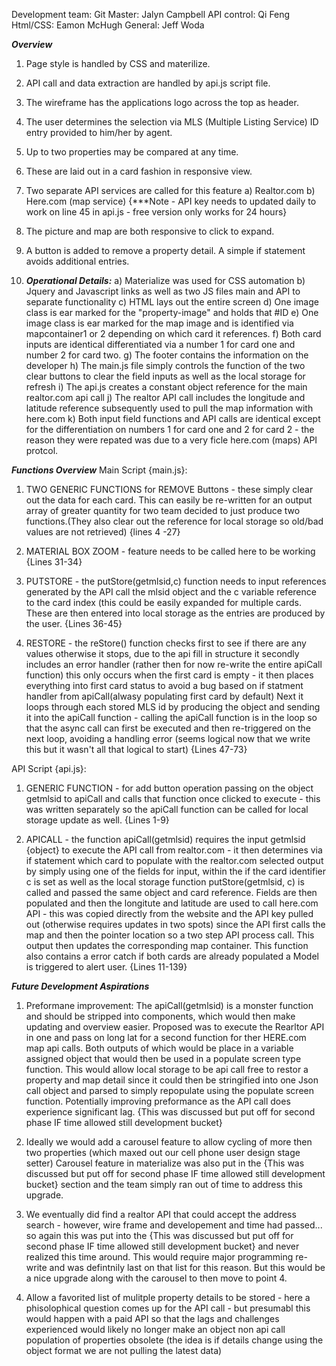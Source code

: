 Development team:
Git Master:         Jalyn Campbell
API control:        Qi Feng
Html/CSS:           Eamon McHugh
General:            Jeff Woda

***Overview***
1. Page style is handled by CSS and materilize.

1. API call and data extraction are handled by api.js script file.

2. The wireframe has the applications logo across the top as header.

3. The user determines the selection via MLS (Multiple Listing Service) ID entry provided to him/her by agent. 

4. Up to two properties may be compared at any time. 

5. These are laid out in a card fashion in responsive view. 

6. Two separate API services are called for this feature 
    a) Realtor.com
    b) Here.com (map service) {***Note - API key needs to updated daily to work on line 45 in api.js - free version only works for 24 hours}

7. The picture and map are both responsive to click to expand. 

8. A button is added to remove a property detail. A simple if statement avoids additional entries.


9. ***Operational Details:***
a) Materialize was used for CSS automation
b) Jquery and Javascript links as well as two JS files main and API to separate functionality
c) HTML lays out the entire screen 
d) One image class is ear marked for the "property-image" and holds that #ID
e) One image class is ear marked for the map image and is identified via mapcontainer1 or 2 depending on which card it references.
f) Both card inputs are identical differentiated via a number 1 for card one and number 2 for card two. 
g) The footer contains the information on the developer
h) The main.js file simply controls the function of the two clear buttons to clear the field inputs as well as the local storage for refresh
i) The api.js creates a constant object reference for the main realtor.com api call 
j) The realtor API call includes the longitude and latitude reference subsequently used to pull the map information with here.com
k) Both input field functions and API calls are identical except for the differentiation on numbers 1 for card one and 2 for card 2 - the reason they were repated was due to a very ficle here.com (maps) API protcol.

***Functions Overview***
Main Script {main.js}:

1. TWO GENERIC FUNCTIONS for REMOVE Buttons - these simply clear out the data for each card. This can easily be re-written for an output array of greater quantity for two team decided to just produce two functions.(They also clear out the reference for local storage so old/bad values are not retrieved) {lines 4 -27}

2. MATERIAL BOX ZOOM -  feature needs to be called here to be working {Lines 31-34}

3. PUTSTORE - the putStore(getmlsid,c) function needs to input references generated by the API call the mlsid object and the c variable reference to the card index (this could be easily expanded for multiple cards. These are then entered into local storage as the entries are produced by the user. {Lines 36-45}

4. RESTORE - the reStore() function checks first to see if there are any values otherwise it stops, due to the api fill in structure it secondly includes an error handler (rather then for now re-write the entire apiCall function) this only occurs when the first card is empty - it then places everything into first card status to avoid a bug based on if statment handler from apiCall(alwasy populating first card by default) Next it loops through each stored MLS id by producing the object and sending it into the apiCall function - calling the apiCall function is in the loop so that the async call can first be executed and then re-triggered on the next loop, avoiding a handling error (seems logical now that we write this but it wasn't all that logical to start) {Lines 47-73}

API Script {api.js}:

1. GENERIC FUNCTION - for add button operation passing on the object getmlsid to apiCall and calls that function once clicked to execute - this was written separately so the apiCall function can be called for local storage update as well. {Lines 1-9}

2. APICALL - the function apiCall(getmlsid) requires the input getmlsid {object} to execute the API call from realtor.com - it then determines via if statement which card to populate with the realtor.com selected output by simply using one of the fields for input, within the if the card identifier c is set as well as the local storage function putStore(getmlsid, c) is called and passed the same object and card reference. Fields are then populated and then the longitute and latitude are used to call here.com API - this was copied directly from the website and the API key pulled out (otherwise requires updates in two spots) since the API first calls the map and then the pointer location so a two step API process call. This output then updates the corresponding map container. This function also contains a error catch if both cards are already populated a Model is triggered to alert user.  {Lines 11-139}

***Future Development Aspirations***

1. Preformane improvement:  The apiCall(getmlsid) is a monster function and should be stripped into components, which would then make updating and overview easier. Proposed was to execute the Rearltor API in one and pass on long lat for a second function for ther HERE.com map api calls. Both outputs of which would be place in a variable assigned object that would then be used in a populate screen type function. This would allow local storage to be api call free to restor a property and map detail since it could then be stringified into one Json call object and parsed to simply repopulate using the populate screen function. Potentially improving preformance as the API call does experience significant lag.  {This was discussed but put off for second phase IF time allowed still development bucket}

2. Ideally we would add a carousel feature to allow cycling of more then two properties (which maxed out our cell phone user design stage setter) Carousel feature in materialize was also put in the {This was discussed but put off for second phase IF time allowed still development bucket} section and the team simply ran out of time to address this upgrade.

3. We eventually did find a realtor API that could accept the address search - however, wire frame and developement and time had passed... so again this was put into the {This was discussed but put off for second phase IF time allowed still development bucket} and never realized this time around. This would require major programming re-write and was defintnily last on that list for this reason. But this would be a nice upgrade along with the carousel to then move to point 4.

4. Allow a favorited list of mulitple property details to be stored - here a phisolophical question comes up for the API call - but presumabl this would happen with a paid API so that the lags and challenges experienced would likely no longer make an object non api call population of properties obsolete (the idea is if details change using the object format we are not pulling the latest data) 





